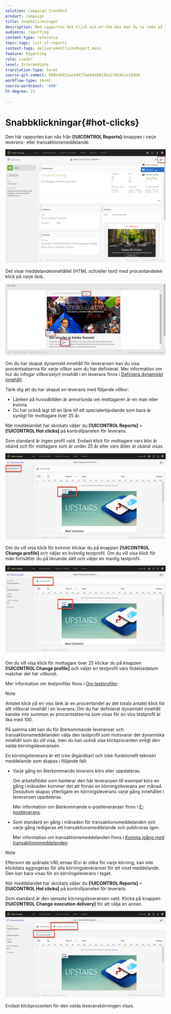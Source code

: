 ```yaml
---
solution: Campaign Standard
product: campaign
title: Snabbklickningar
description: Med rapporten Hot Click out-of-the-box kan du ta reda på var kunden klickade på leveransen.
audience: reporting
content-type: reference
topic-tags: list-of-reports
context-tags: deliveryHotClicksReport,main
feature: Reporting
role: Leader
level: Intermediate
translation-type: tm+mt
source-git-commit: 088b49931ee5047fa6b949813ba17654b1e10d60
workflow-type: tm+mt
source-wordcount: '480'
ht-degree: 1%

---
```



# Snabbklickningar{#hot-clicks}

Den här rapporten kan nås från **[!UICONTROL Reports]**-knappen i varje leverans- eller transaktionsmeddelande.

![](assets/delivery_reports_hot-clicks_4.png)

Det visar meddelandeinnehållet (HTML och/eller text) med procentandelen klick på varje länk.

![](assets/delivery_reports_10.png)

Om du har skapat dynamiskt innehåll för leveransen kan du visa procentsatserna för varje villkor som du har definierat. Mer information om hur du infogar villkorsstyrt innehåll i en leverans finns i [Definiera dynamiskt innehåll](../../designing/using/personalization.md#defining-dynamic-content-in-an-email).

Tänk dig att du har skapat en leverans med följande villkor:

* Länken på huvudbilden är annorlunda om mottagaren är en man eller kvinna.
* Du har också lagt till en länk till ett specialerbjudande som bara är synligt för mottagare över 25 år.

När meddelandet har skickats väljer du **[!UICONTROL Reports]** > **[!UICONTROL Hot clicks]** på kontrollpanelen för leverans.

Som standard är ingen profil vald. Endast klick för mottagare vars kön är okänd och för mottagare som är under 25 år eller vars ålder är okänd visas.

![](assets/delivery_reports_hot-clicks_1.png)

Om du vill visa klick för kvinnor klickar du på knappen **[!UICONTROL Change profile]** och väljer en kvinnlig testprofil. Om du vill visa klick för män fortsätter du på liknande sätt och väljer en manlig testprofil.

![](assets/delivery_reports_hot-clicks_2.png)

Om du vill visa klick för mottagare över 25 klickar du på knappen **[!UICONTROL Change profile]** och väljer en testprofil vars födelsedatum matchar det här villkoret.

Mer information om testprofiler finns i [Om testprofiler](../../audiences/using/managing-test-profiles.md).

>[!NOTE]
>
>Antalet klick på en viss länk är en procentandel av det totala antalet klick för allt villkorat innehåll i en leverans. Om du har definierat dynamiskt innehåll kanske inte summan av procentsatserna som visas för en viss testprofil är lika med 100.

På samma sätt kan du för återkommande leveranser och transaktionsmeddelanden välja den testprofil som motsvarar det dynamiska innehåll som du vill visa, men du kan också visa klickprocenten enligt den valda körningsleveransen.

En körningsleverans är ett icke-åtgärdbart och icke-funktionellt tekniskt meddelande som skapas i följande fall:

* Varje gång en återkommande leverans körs eller uppdateras.

   Om arbetsflödet som hanterar den här leveransen till exempel körs en gång i månaden kommer det att finnas en körningsleverans per månad. Dessutom skapas ytterligare en körningsleverans varje gång innehållet i leveransen uppdateras.

   Mer information om återkommande e-postleveranser finns i [E-postleverans](../../automating/using/email-delivery.md).

* Som standard en gång i månaden för transaktionsmeddelanden och varje gång redigeras ett transaktionsmeddelande och publiceras igen.

   Mer information om transaktionsmeddelanden finns i [Komma igång med transaktionsmeddelanden](../../channels/using/getting-started-with-transactional-msg.md).

>[!NOTE]
>
>Eftersom de spårade URL:ernas ID:n är olika för varje körning, kan inte klickdata aggregeras för alla körningsleveranser för ett visst meddelande. Den kan bara visas för en körningsleverans i taget.

När meddelandet har skickats väljer du **[!UICONTROL Reports]** > **[!UICONTROL Hot clicks]** på kontrollpanelen för leverans.

Som standard är den senaste körningsleveransen vald. Klicka på knappen **[!UICONTROL Change execution delivery]** för att välja en annan.

![](assets/delivery_reports_hot-clicks_3.png)

Endast klickprocenten för den valda leveranskörningen visas.
